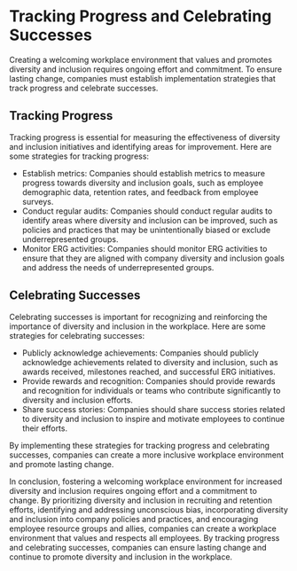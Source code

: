 Tracking Progress and Celebrating Successes
=====================================================================================================

Creating a welcoming workplace environment that values and promotes diversity and inclusion requires ongoing effort and commitment. To ensure lasting change, companies must establish implementation strategies that track progress and celebrate successes.

Tracking Progress
-----------------

Tracking progress is essential for measuring the effectiveness of diversity and inclusion initiatives and identifying areas for improvement. Here are some strategies for tracking progress:

* Establish metrics: Companies should establish metrics to measure progress towards diversity and inclusion goals, such as employee demographic data, retention rates, and feedback from employee surveys.
* Conduct regular audits: Companies should conduct regular audits to identify areas where diversity and inclusion can be improved, such as policies and practices that may be unintentionally biased or exclude underrepresented groups.
* Monitor ERG activities: Companies should monitor ERG activities to ensure that they are aligned with company diversity and inclusion goals and address the needs of underrepresented groups.

Celebrating Successes
---------------------

Celebrating successes is important for recognizing and reinforcing the importance of diversity and inclusion in the workplace. Here are some strategies for celebrating successes:

* Publicly acknowledge achievements: Companies should publicly acknowledge achievements related to diversity and inclusion, such as awards received, milestones reached, and successful ERG initiatives.
* Provide rewards and recognition: Companies should provide rewards and recognition for individuals or teams who contribute significantly to diversity and inclusion efforts.
* Share success stories: Companies should share success stories related to diversity and inclusion to inspire and motivate employees to continue their efforts.

By implementing these strategies for tracking progress and celebrating successes, companies can create a more inclusive workplace environment and promote lasting change.

In conclusion, fostering a welcoming workplace environment for increased diversity and inclusion requires ongoing effort and a commitment to change. By prioritizing diversity and inclusion in recruiting and retention efforts, identifying and addressing unconscious bias, incorporating diversity and inclusion into company policies and practices, and encouraging employee resource groups and allies, companies can create a workplace environment that values and respects all employees. By tracking progress and celebrating successes, companies can ensure lasting change and continue to promote diversity and inclusion in the workplace.

